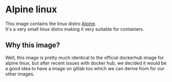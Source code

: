 # Alpine linux

This image contains the linux distro [Alpine](https://www.alpinelinux.org/).  
It's a very small linux distro making it very suitable for containers.

## Why this image?

Well, this image is pretty much identical to the official dockerhub image for alpine linux, but after recent
issues with docker hub, we decided it would be a good idea to have a image on gitlab too which we can derive from 
for our other images.
